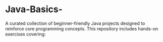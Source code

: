 # Java-Basics-
A curated collection of beginner-friendly Java projects designed to reinforce core programming concepts. This repository includes hands-on exercises covering:
